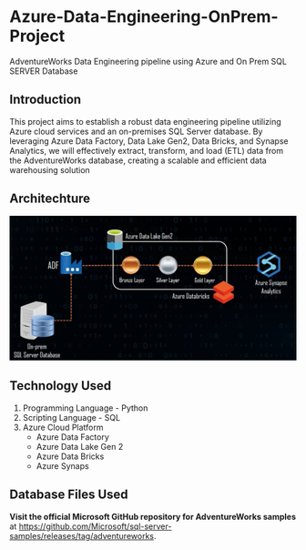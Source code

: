 # Azure-Data-Engineering-OnPrem-Project
AdventureWorks Data Engineering pipeline using Azure and On Prem SQL SERVER Database
## Introduction
This project aims to establish a robust data engineering pipeline utilizing Azure cloud services and an on-premises SQL Server database. By leveraging Azure Data Factory, Data Lake Gen2, Data Bricks, and Synapse Analytics, we will effectively extract, transform, and load (ETL) data from the AdventureWorks database, creating a scalable and efficient data warehousing solution

## Architechture
![Project-Architecture](Projrct_Architecture.png)

## Technology Used
1. Programming Language - Python
2. Scripting Language - SQL
3. Azure Cloud Platform
   - Azure Data Factory
   - Azure Data Lake Gen 2
   - Azure Data Bricks
   - Azure Synaps

## Database Files Used 
**Visit the official Microsoft GitHub repository for AdventureWorks samples** at https://github.com/Microsoft/sql-server-samples/releases/tag/adventureworks.
